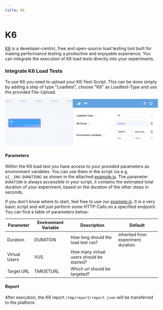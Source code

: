 ```yaml
---
title: K6
---
```


# K6

[K6](https://k6.io/) is a developer-centric, free and open-source load testing tool built for making performance testing a productive and enjoyable experience. You can integrate the execution of K6 load tests directly into your experiments.

### Integrate K6 Load Tests

To use K6 you need to upload your K6-Test-Script. This can be done simply by adding a step of type "Loadtest", choose "K6" as Loadtest-Type and use the provided File-Upload.

![Experiment with K6 Load Test](k6-experiment.png)

#### Parameters

Within the K6 load test you have access to your provided parameters as environment variables. You can use them in the script via e.g. `${__ENV.DURATION}` as shown in the attached [example.js](k6-example.js). The parameter `DURATION` is always accessible in your script, it contains the estimated total duration of your experiment, based on the duration of the other steps in seconds.

If you don't know where to start, feel free to use our [example.js](k6-example.js). It is a very basic script and will just perform some HTTP-Calls on a specified endpoint. You can find a table of parameters below:

| Parameter     | Environment Variable | Description                               | Default                            | 
|---------------|----------------------|-------------------------------------------|------------------------------------|
| Duration      | DURATION             | How long should the load test run?        | inherited from experiment duration | 
| Virtual Users | VUS                  | How many virtual users should be started? |                                    | 
| Target URL    | TARGETURL            | Which url should be targeted?             |                                    |

#### Report

After execution, the K6 report `/tmp/report/report.json` will be transferred to the platform.
